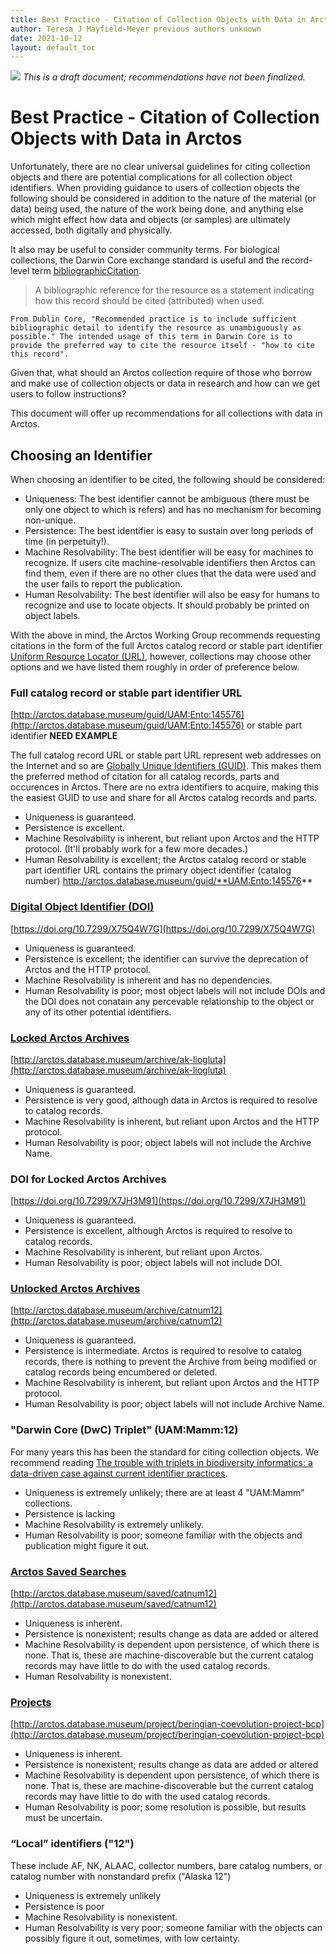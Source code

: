```yaml
---
title: Best Practice - Citation of Collection Objects with Data in Arctos
author: Teresa J Mayfield-Meyer previous authors unknown
date: 2021-10-12
layout: default_toc
---
```


![](https://raw.githubusercontent.com/ArctosDB/documentation-wiki/gh-pages/tutorial_images/Bear%20Work%20in%20Progress.JPG)
*This is a draft document; recommendations have not been finalized.*

# Best Practice - Citation of Collection Objects with Data in Arctos

Unfortunately, there are no clear universal guidelines for citing collection objects and there are potential complications for all collection object identifiers. When providing guidance to users of collection objects the following should be considered in addition to the nature of the material (or data) being used, the nature of the work being done, and anything else which might effect how data and objects (or samples) are ultimately accessed, both digitally and physically. 

It also may be useful to consider community terms. For biological collections, the Darwin Core exchange standard is useful and the record-level term <a href="https://dwc.tdwg.org/terms/#dcterms:bibliographicCitation" target="blank">bibliographicCitation</a>.

> A bibliographic reference for the resource as a statement indicating how this record should be cited (attributed) when used.

    From Dublin Core, "Recommended practice is to include sufficient bibliographic detail to identify the resource as unambiguously as possible." The intended usage of this term in Darwin Core is to provide the preferred way to cite the resource itself - "how to cite this record". 

Given that, what should an Arctos collection require of those who borrow and make use of collection objects or data in research and how can we get users to follow instructions?

This document will offer up recommendations for all collections with data in Arctos.

## Choosing an Identifier

When choosing an identifier to be cited, the following should be considered:

* Uniqueness: The best identifier cannot be ambiguous (there must be only one object to which is refers) and has no mechanism for becoming non-unique.
* Persistence: The best identifier is easy to sustain over long periods of time (in perpetuity!).
* Machine Resolvability: The best identifier will be easy for machines to recognize. If users cite machine-resolvable 
identifiers then Arctos can find them, even if there are no other clues that the data were used and the user fails to report the publication. 
* Human Resolvability: The best identifier will also be easy for humans to recognize and use to locate objects. It should probably be printed on object labels.

With the above in mind, the Arctos Working Group recommends requesting citations in the form of the full Arctos catalog record or stable part identifier <a href="https://en.wikipedia.org/wiki/URL" target="_blank">Uniform Resource Locator (URL)</a>, however, collections may choose other options and we have listed them roughly in order of preference below. 

### Full catalog record or stable part identifier URL 

[http://arctos.database.museum/guid/UAM:Ento:145576](http://arctos.database.museum/guid/UAM:Ento:145576) or stable part identifier **NEED EXAMPLE**

The full catalog record URL or stable part URL represent web addresses on the Internet and so are <a href="https://en.wikipedia.org/wiki/Universally_unique_identifier" target="_blank">Globally Unique Identifiers (GUID)</a>. This makes them the preferred method of citation for all catalog records, parts and occurences in Arctos. There are no extra identifiers to acquire, making this the easiest GUID to use and share for all Arctos catalog records and parts.

* Uniqueness is guaranteed.
* Persistence is excellent.
* Machine Resolvability is inherent, but reliant upon Arctos and the HTTP protocol. (It'll probably work for a few more decades.)
* Human Resolvability is excellent; the Arctos catalog record or stable part identifier URL contains the primary object identifier (catalog number) http://arctos.database.museum/guid/**UAM:Ento:145576**

### <a href="https://en.wikipedia.org/wiki/Digital_object_identifier" target="_blank">Digital Object Identifier (DOI)</a> 

[https://doi.org/10.7299/X75Q4W7G](https://doi.org/10.7299/X75Q4W7G)

* Uniqueness is guaranteed.
* Persistence is excellent; the identifier can survive the deprecation of Arctos and the HTTP protocol.
* Machine Resolvability is inherent and has no dependencies.
* Human Resolvability is poor; most object labels will not include DOIs and the DOI does not conatain any percevable relationship to the object or any of its other potential identifiers.

### [Locked Arctos Archives](https://handbook.arctosdb.org/documentation/archive.html#locked-archives) 

[http://arctos.database.museum/archive/ak-liogluta](http://arctos.database.museum/archive/ak-liogluta)

* Uniqueness is guaranteed.
* Persistence is very good, although data in Arctos is required to resolve to catalog records.
* Machine Resolvability is inherent, but reliant upon Arctos and the HTTP protocol. 
* Human Resolvability is poor; object labels will not include the Archive Name.

### DOI for Locked Arctos Archives

[https://doi.org/10.7299/X7JH3M91](https://doi.org/10.7299/X7JH3M91)

* Uniqueness is guaranteed.
* Persistence is excellent, although Arctos is required to resolve to catalog records.
* Machine Resolvability is inherent, but reliant upon Arctos. 
* Human Resolvability is poor; object labels will not include DOI. 

### [Unlocked Arctos Archives](https://handbook.arctosdb.org/documentation/archive.html#unlocked-archives) 

[http://arctos.database.museum/archive/catnum12](http://arctos.database.museum/archive/catnum12)

* Uniqueness is guaranteed.
* Persistence is intermediate. Arctos is required to resolve to catalog records, there is nothing to prevent the Archive from being modified or catalog records being encumbered or deleted.
* Machine Resolvability is inherent, but reliant upon Arctos and the HTTP protocol. 
* Human Resolvability is poor; object labels will not include Archive Name.

### "Darwin Core (DwC) Triplet" (UAM:Mamm:12)

For many years this has been the standard for citing collection objects. We recommend reading <a href="https://doi.org/10.1371/journal.pone.0114069" target="_blank">The trouble with triplets in biodiversity informatics: a data-driven case against current identifier practices</a>. 

* Uniqueness is extremely unlikely; there are at least 4 "UAM:Mamm" collections.
* Persistence is lacking
* Machine Resolvability is extremely unlikely.
* Human Resolvability is poor; someone familiar with the objects and publication might figure it out.


### [Arctos Saved Searches](https://handbook.arctosdb.org/documentation/archive.html#saved-searches) 

[http://arctos.database.museum/saved/catnum12](http://arctos.database.museum/saved/catnum12)

* Uniqueness is inherent.
* Persistence is nonexistent; results change as data are added or altered
* Machine Resolvability is dependent upon persistence, of which there is none. That is, these are machine-discoverable but the current catalog records may have little to do with the used catalog records. 
* Human Resolvability is nonexistent.

### [Projects](https://handbook.arctosdb.org/documentation/projects.html) 

[http://arctos.database.museum/project/beringian-coevolution-project-bcp](http://arctos.database.museum/project/beringian-coevolution-project-bcp)

* Uniqueness is inherent.
* Persistence is nonexistent; results change as data are added or altered
* Machine Resolvability is dependent upon persistence, of which there is none. That is, these are machine-discoverable but the current catalog records may have little to do with the used catalog records. 
* Human Resolvability is poor; some resolution is possible, but results must be uncertain. 

### “Local” identifiers ("12")

These include AF, NK, ALAAC, collector numbers, bare catalog numbers, or catalog number with nonstandard prefix ("Alaska 12") 
  
* Uniqueness is extremely unlikely
* Persistence is poor
* Machine Resolvability is nonexistent. 
* Human Resolvability is very poor; someone familiar with the objects can possibly figure it out, sometimes, with low certainty.